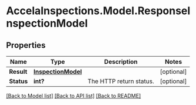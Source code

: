 # AccelaInspections.Model.ResponseInspectionModel
## Properties

Name | Type | Description | Notes
------------ | ------------- | ------------- | -------------
**Result** | [**InspectionModel**](InspectionModel.md) |  | [optional] 
**Status** | **int?** | The HTTP return status. | [optional] 

[[Back to Model list]](../README.md#documentation-for-models) [[Back to API list]](../README.md#documentation-for-api-endpoints) [[Back to README]](../README.md)

